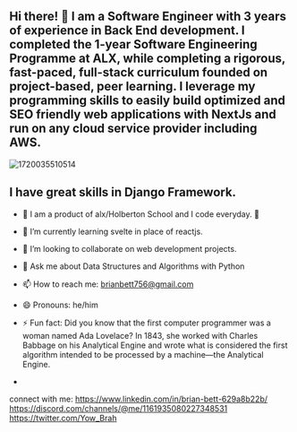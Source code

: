 ## Hi there! 👋 I am a Software Engineer with 3 years of experience in Back End development. I completed the 1-year Software Engineering Programme at ALX, while completing a rigorous, fast-paced, full-stack curriculum founded on project-based, peer learning. I leverage my programming skills to easily build optimized and SEO friendly web applications with NextJs and run on any cloud service provider including AWS.

![1720035510514](https://github.com/user-attachments/assets/fd4ceda6-5377-41fe-b35c-d2f157179886)

## I have great skills in Django Framework.


- 🔭 I am a product of alx/Holberton School and I code everyday. 🤣
- 🌱 I’m currently learning svelte in place of reactjs.
- 👯 I’m looking to collaborate on web development projects.
- 💬 Ask me about Data Structures and Algorithms with Python
- 📫 How to reach me: brianbett756@gmail.com
- 😄 Pronouns: he/him
- ⚡ Fun fact:  Did you know that the first computer programmer was a woman named Ada Lovelace? In 1843, she worked with Charles Babbage on his Analytical Engine and wrote what is considered the first algorithm intended to be processed by a machine—the Analytical Engine.

- 
connect with me:
https://www.linkedin.com/in/brian-bett-629a8b22b/   https://discord.com/channels/@me/1161935080227348531   https://twitter.com/Yow_Brah

